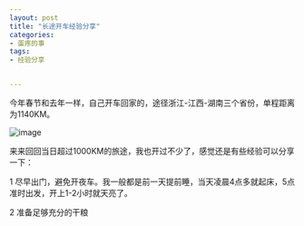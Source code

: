 ```yaml
---
layout: post
title: "长途开车经验分享"
categories:
- 蛋疼的事
tags:
- 经验分享


---
```


今年春节和去年一样，自己开车回家的，途径浙江-江西-湖南三个省份，单程距离为1140KM。

![image](http://gtms04.alicdn.com/tps/i4/T1.sB2FtBdXXX0X5AN-649-385.png)

来来回回当日超过1000KM的旅途，我也开过不少了，感觉还是有些经验可以分享一下：

1 尽早出门，避免开夜车。我一般都是前一天提前睡，当天凌晨4点多就起床，5点准时出发，开上1-2小时就天亮了。

2 准备足够充分的干粮